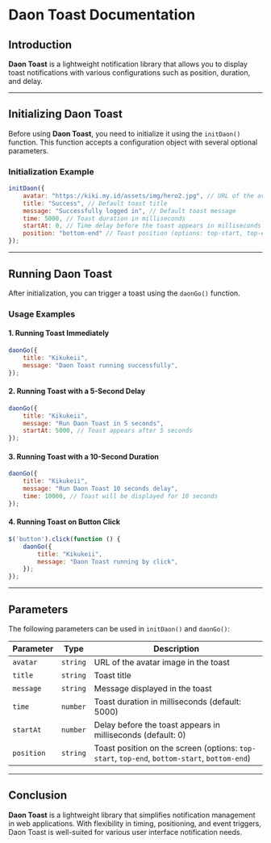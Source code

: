 # Daon Toast Documentation

## Introduction
**Daon Toast** is a lightweight notification library that allows you to display toast notifications with various configurations such as position, duration, and delay.

---

## Initializing Daon Toast
Before using **Daon Toast**, you need to initialize it using the `initDaon()` function. This function accepts a configuration object with several optional parameters.

### Initialization Example
```javascript
initDaon({
    avatar: "https://kiki.my.id/assets/img/hero2.jpg", // URL of the avatar image in the notification
    title: "Success", // Default toast title
    message: "Successfully logged in", // Default toast message
    time: 5000, // Toast duration in milliseconds
    startAt: 0, // Time delay before the toast appears in milliseconds (0 means immediate)
    position: "bottom-end" // Toast position (options: top-start, top-end, bottom-start, bottom-end)
});
```

---

## Running Daon Toast
After initialization, you can trigger a toast using the `daonGo()` function.

### Usage Examples

#### 1. Running Toast Immediately
```javascript
daonGo({
    title: "Kikukeii",
    message: "Daon Toast running successfully",
});
```

#### 2. Running Toast with a 5-Second Delay
```javascript
daonGo({
    title: "Kikukeii",
    message: "Run Daon Toast in 5 seconds",
    startAt: 5000, // Toast appears after 5 seconds
});
```

#### 3. Running Toast with a 10-Second Duration
```javascript
daonGo({
    title: "Kikukeii",
    message: "Run Daon Toast 10 seconds delay",
    time: 10000, // Toast will be displayed for 10 seconds
});
```

#### 4. Running Toast on Button Click
```javascript
$('button').click(function () {
    daonGo({
        title: "Kikukeii",
        message: "Daon Toast running by click",
    });
});
```

---

## Parameters
The following parameters can be used in `initDaon()` and `daonGo()`:

| Parameter | Type | Description |
|-----------|------|-------------|
| `avatar` | `string` | URL of the avatar image in the toast |
| `title` | `string` | Toast title |
| `message` | `string` | Message displayed in the toast |
| `time` | `number` | Toast duration in milliseconds (default: 5000) |
| `startAt` | `number` | Delay before the toast appears in milliseconds (default: 0) |
| `position` | `string` | Toast position on the screen (options: `top-start`, `top-end`, `bottom-start`, `bottom-end`) |

---

## Conclusion
**Daon Toast** is a lightweight library that simplifies notification management in web applications. With flexibility in timing, positioning, and event triggers, Daon Toast is well-suited for various user interface notification needs.